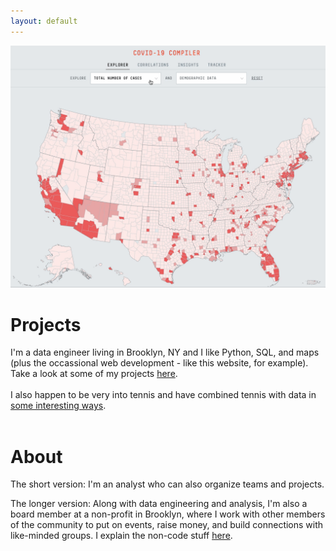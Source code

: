 ```yaml
---
layout: default
---
```


<a href="./portfolio-data"><img src="assets/images/covid-map.gif" alt="COVID-19 Tracker"></a>

# Projects

I'm a data engineer living in Brooklyn, NY and I like Python, SQL, and maps (plus the occassional web development - like this website, for example). Take a look at some of my projects <a href="./projects">here</a>.
<br>
<br>
I also happen to be very into tennis and have combined tennis with data in <a href="./data-and-tennis">some interesting ways</a>.
<br>
<br>
# About

The short version: I'm an analyst who can also organize teams and projects.

The longer version: Along with data engineering and analysis, I'm also a board member at a non-profit in Brooklyn, where I work with other members of the community to put on events, raise money, and build connections with like-minded groups. I explain the non-code stuff <a href="./bio">here</a>.